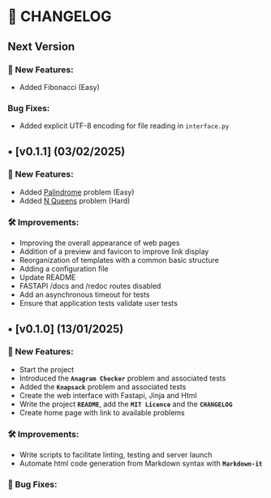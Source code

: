 # 📜 CHANGELOG

## Next Version


### 🚀 New Features:

- Added Fibonacci (Easy)

### Bug Fixes:

- Added explicit UTF-8 encoding for file reading in `interface.py`

## • [v0.1.1] (03/02/2025)

### 🚀 New Features:

- Added [Palindrome](/src/problems/palindrome.py) problem (Easy)
- Added [N Queens](/src/problems/nqueens.py) problem (Hard)

### 🛠 Improvements:

- Improving the overall appearance of web pages
- Addition of a preview and favicon to improve link display
- Reorganization of templates with a common basic structure
- Adding a configuration file
- Update README
- FASTAPI /docs and /redoc routes disabled
- Add an asynchronous timeout for tests
- Ensure that application tests validate user tests

## • [v0.1.0] (13/01/2025)

### 🚀 New Features:

- Start the project
- Introduced the **`Anagram Checker`** problem and associated tests
- Added the **`Knapsack`** problem and associated tests
- Create the web interface with Fastapi, Jinja and Html
- Write the project **`README`**, add the **`MIT Licence`** and the **`CHANGELOG`**
- Create home page with link to available problems

### 🛠 Improvements:

- Write scripts to facilitate linting, testing and server launch
- Automate html code generation from Markdown syntax with **`Markdown-it`**

### 🐞 Bug Fixes:

